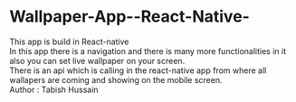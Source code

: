 # Wallpaper-App--React-Native-
This app is build in React-native
<br>
In this app there is a navigation and there is many more functionalities in it also you can set live wallpaper on your screen.
<br>
There is an api which is calling in the react-native app from where all wallapers are coming and showing on the mobile screen.
<br>
Author : Tabish Hussain
